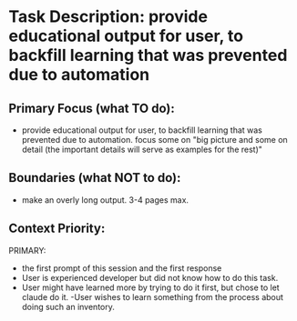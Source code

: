# Task Description: provide educational output for user, to backfill learning that was prevented due to automation 

## Primary Focus (what TO do):
- provide educational output for user, to backfill learning that was prevented due to automation.  focus some on "big picture and some on detail (the important details will serve as examples for the rest)"

## Boundaries (what NOT to do):
- make an overly long output.  3-4 pages max.  


## Context Priority:
PRIMARY: 
- the first prompt of this session and the first response
- User is experienced developer but did not know how to do this task.
- User might have learned more by trying to do it first, but chose to let claude do it.
 -User wishes to learn something from the process about doing such an inventory.

